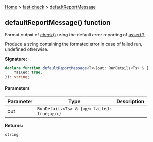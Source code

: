 [Home](/) &gt; [fast-check](../fast-check.md) &gt; [defaultReportMessage](defaultReportMessage_2.md)

## defaultReportMessage() function

Format output of [check()](check_1.md) using the default error reporting of [assert()](assert_1.md)

Produce a string containing the formated error in case of failed run, undefined otherwise.

<b>Signature:</b>

```typescript
declare function defaultReportMessage<Ts>(out: RunDetails<Ts> & {
    failed: true;
}): string;
```

#### Parameters

|  Parameter | Type | Description |
|  --- | --- | --- |
|  out | <code>RunDetails&lt;Ts&gt; &amp; {`<p/>`    failed: true;`<p/>`}</code> |  |

<b>Returns:</b>

`string`

